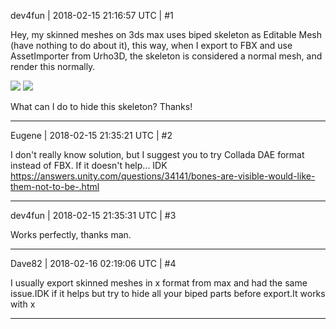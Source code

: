 dev4fun | 2018-02-15 21:16:57 UTC | #1

Hey, my skinned meshes on 3ds max uses biped skeleton as Editable Mesh (have nothing to do about it), this way, when I export to FBX and use AssetImporter from Urho3D, the skeleton is considered a normal mesh, and render this normally.

<img src='//cdck-file-uploads-global.s3.dualstack.us-west-2.amazonaws.com/standard17/uploads/urho3d/original/2X/9/9ff5c39163ea7254b2c1d0f5c4883da110d8fc69.png'>

<img src='//cdck-file-uploads-global.s3.dualstack.us-west-2.amazonaws.com/standard17/uploads/urho3d/original/2X/e/eed114f86d52ddf86e2cbda40515cd2273b68f5a.png'>

What can I do to hide this skeleton?
Thanks!

-------------------------

Eugene | 2018-02-15 21:35:21 UTC | #2

I don't really know solution, but I suggest you to try Collada DAE format instead of FBX.
If it doesn't help... IDK
https://answers.unity.com/questions/34141/bones-are-visible-would-like-them-not-to-be-.html

-------------------------

dev4fun | 2018-02-15 21:35:31 UTC | #3

Works perfectly, thanks man.

-------------------------

Dave82 | 2018-02-16 02:19:06 UTC | #4

I usually export skinned meshes in x format from max and had the same issue.IDK if it helps but try to hide all your biped parts before export.It works with x

-------------------------

